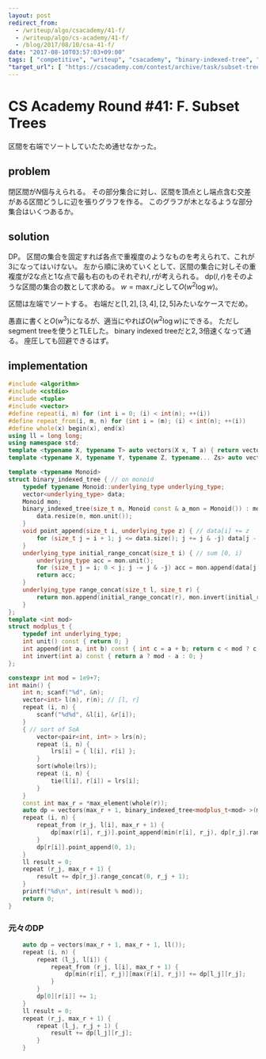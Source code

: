```yaml
---
layout: post
redirect_from:
  - /writeup/algo/csacademy/41-f/
  - /writeup/algo/cs-academy/41-f/
  - /blog/2017/08/10/csa-41-f/
date: "2017-08-10T03:57:03+09:00"
tags: [ "competitive", "writeup", "csacademy", "binary-indexed-tree", "dp", "interval" ]
"target_url": [ "https://csacademy.com/contest/archive/task/subset-trees" ]
---
```


# CS Academy Round #41: F. Subset Trees

区間を右端でソートしていたため通せなかった。

## problem

閉区間が$N$個与えられる。
その部分集合に対し、区間を頂点とし端点含む交差がある区間どうしに辺を張りグラフを作る。
このグラフが木となるような部分集合はいくつあるか。

## solution

DP。
区間の集合を固定すれば各点で重複度のようなものを考えられて、これが$3$になってはいけない。
左から順に決めていくとして、区間の集合に対しその重複度が$2$な点と$1$な点で最も右のものそれぞれ$l, r$が考えられる。
$\mathrm{dp}(l, r)$をそのような区間の集合の数として求める。
$w = \max r\_i$として$O(w^2 \log w)$。

区間は左端でソートする。
右端だと$[1, 2], [3, 4], [2, 5]$みたいなケースでだめ。

愚直に書くと$O(w^3)$になるが、適当にやれば$O(w^2 \log w)$にできる。
ただしsegment treeを使うとTLEした。
binary indexed treeだと$2, 3$倍速くなって通る。
座圧しても回避できるはず。

## implementation

``` c++
#include <algorithm>
#include <cstdio>
#include <tuple>
#include <vector>
#define repeat(i, n) for (int i = 0; (i) < int(n); ++(i))
#define repeat_from(i, m, n) for (int i = (m); (i) < int(n); ++(i))
#define whole(x) begin(x), end(x)
using ll = long long;
using namespace std;
template <typename X, typename T> auto vectors(X x, T a) { return vector<T>(x, a); }
template <typename X, typename Y, typename Z, typename... Zs> auto vectors(X x, Y y, Z z, Zs... zs) { auto cont = vectors(y, z, zs...); return vector<decltype(cont)>(x, cont); }

template <typename Monoid>
struct binary_indexed_tree { // on monoid
    typedef typename Monoid::underlying_type underlying_type;
    vector<underlying_type> data;
    Monoid mon;
    binary_indexed_tree(size_t n, Monoid const & a_mon = Monoid()) : mon(a_mon) {
        data.resize(n, mon.unit());
    }
    void point_append(size_t i, underlying_type z) { // data[i] += z
        for (size_t j = i + 1; j <= data.size(); j += j & -j) data[j - 1] = mon.append(data[j - 1], z);
    }
    underlying_type initial_range_concat(size_t i) { // sum [0, i)
        underlying_type acc = mon.unit();
        for (size_t j = i; 0 < j; j -= j & -j) acc = mon.append(data[j - 1], acc);
        return acc;
    }
    underlying_type range_concat(size_t l, size_t r) {
        return mon.append(initial_range_concat(r), mon.invert(initial_range_concat(l)));
    }
};
template <int mod>
struct modplus_t {
    typedef int underlying_type;
    int unit() const { return 0; }
    int append(int a, int b) const { int c = a + b; return c < mod ? c : c - mod; }
    int invert(int a) const { return a ? mod - a : 0; }
};

constexpr int mod = 1e9+7;
int main() {
    int n; scanf("%d", &n);
    vector<int> l(n), r(n); // [l, r]
    repeat (i, n) {
        scanf("%d%d", &l[i], &r[i]);
    }
    { // sort of SoA
        vector<pair<int, int> > lrs(n);
        repeat (i, n) {
            lrs[i] = { l[i], r[i] };
        }
        sort(whole(lrs));
        repeat (i, n) {
            tie(l[i], r[i]) = lrs[i];
        }
    }
    const int max_r = *max_element(whole(r));
    auto dp = vectors(max_r + 1, binary_indexed_tree<modplus_t<mod> >(max_r + 1));
    repeat (i, n) {
        repeat_from (r_j, l[i], max_r + 1) {
            dp[max(r[i], r_j)].point_append(min(r[i], r_j), dp[r_j].range_concat(0, l[i]));
        }
        dp[r[i]].point_append(0, 1);
    }
    ll result = 0;
    repeat (r_j, max_r + 1) {
        result += dp[r_j].range_concat(0, r_j + 1);
    }
    printf("%d\n", int(result % mod));
    return 0;
}
```

### 元々のDP

``` c++
    auto dp = vectors(max_r + 1, max_r + 1, ll());
    repeat (i, n) {
        repeat (l_j, l[i]) {
            repeat_from (r_j, l[i], max_r + 1) {
                dp[min(r[i], r_j)][max(r[i], r_j)] += dp[l_j][r_j];
            }
        }
        dp[0][r[i]] += 1;
    }
    ll result = 0;
    repeat (r_j, max_r + 1) {
        repeat (l_j, r_j + 1) {
            result += dp[l_j][r_j];
        }
    }
```
